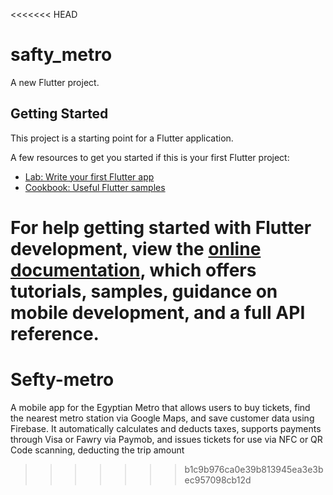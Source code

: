 <<<<<<< HEAD
# safty_metro

A new Flutter project.

## Getting Started

This project is a starting point for a Flutter application.

A few resources to get you started if this is your first Flutter project:

- [Lab: Write your first Flutter app](https://docs.flutter.dev/get-started/codelab)
- [Cookbook: Useful Flutter samples](https://docs.flutter.dev/cookbook)

For help getting started with Flutter development, view the
[online documentation](https://docs.flutter.dev/), which offers tutorials,
samples, guidance on mobile development, and a full API reference.
=======
# Sefty-metro
A mobile app for the Egyptian Metro that allows users to buy tickets, find the nearest metro station via Google Maps, and save customer data using Firebase. It automatically calculates and deducts taxes, supports payments through Visa or Fawry via Paymob, and issues tickets for use via NFC or QR Code scanning, deducting the trip amount
>>>>>>> b1c9b976ca0e39b813945ea3e3bec957098cb12d
